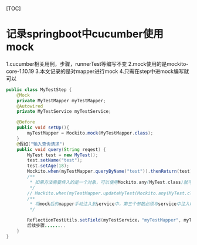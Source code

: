 [TOC]
# 记录springboot中cucumber使用mock
1.cucumber相关用例，步骤，runnerTest等编写不变
2.mock使用的是mockito-core-1.10.19
3.本文记录的是对mapper进行mock
4.只需在step中进mock编写就可以 
```java
public class MyTestStep {
	@Mock
	private MyTestMapper myTestMapper;
	@Autowired
	private MyTestService myTestService;

	@Before
	public void setUp(){
		myTestMapper = Mockito.mock(MyTestMapper.class);
	}
	@假如("输入查询请求")
	public void query(String reqest) {
		MyTest test = new MyTest();
		test.setName("test");
		test.setAge(18);
		Mockito.when(myTestMapper.queryByName("test")).thenReturn(test);
		/**
		 * 如果方法需要传入的是一个对象，可以使用Mockito.any(MyTest.class)就可以返回特定的结果
		 */
		// Mockito.when(myTestMapper.updateMyTest(Mockito.any(MyTest.class))).thenReturn(test);
		/**
		 * 将mock后的mapper手动注入到service中，第三个参数必须与service中注入时mapper的变量名一致
		 */

		ReflectionTestUtils.setField(myTestService，"myTestMapper", myTestMapper);
		后续步骤........
	}
}
```